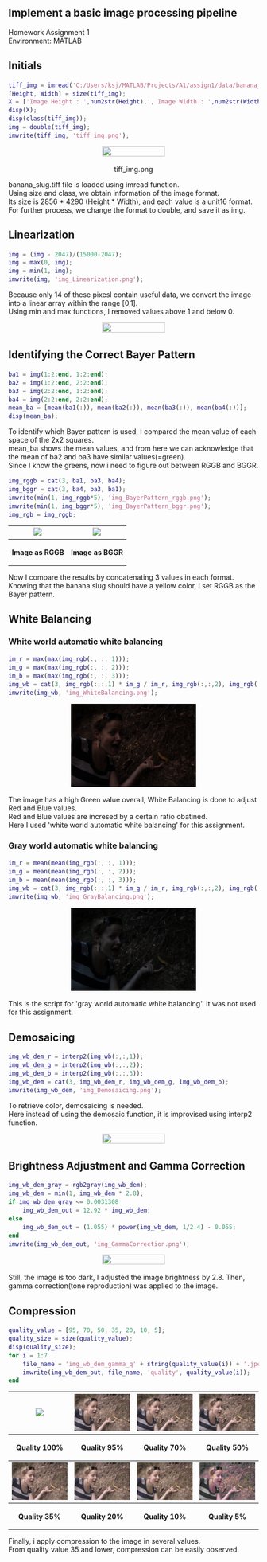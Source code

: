 ## Implement a basic image processing pipeline

Homework Assignment 1  
Environment: MATLAB

## Initials

```matlab
tiff_img = imread('C:/Users/ksj/MATLAB/Projects/A1/assign1/data/banana_slug.tiff');
[Height, Width] = size(tiff_img);
X = ['Image Height : ',num2str(Height),', Image Width : ',num2str(Width)];
disp(X);
disp(class(tiff_img));
img = double(tiff_img);
imwrite(tiff_img, 'tiff_img.png');
```
<p align="center">
    <img src="Images/tiff_img.png" width="50%" height="50%">
    <p align="center">tiff_img.png</p>
</p>

banana_slug.tiff file is loaded using imread function.  
Using size and class, we obtain information of the image format.  
Its size is 2856 * 4290 (Height * Width), and each value is a unit16 format.  
For further process, we change the format to double, and save it as img.  



## Linearization

```matlab
img = (img - 2047)/(15000-2047);
img = max(0, img);
img = min(1, img);
imwrite(img, 'img_Linearization.png');
```
Because only 14 of these pixesl contain useful data, we convert the image into a linear array within the range [0,1].  
Using min and max functions, I removed values above 1 and below 0.  

<p align="center">
    <img src="Images/img_Linearization.png" width="50%" height="50%">
</p>


## Identifying the Correct Bayer Pattern

```matlab
ba1 = img(1:2:end, 1:2:end);
ba2 = img(1:2:end, 2:2:end);
ba3 = img(2:2:end, 1:2:end);
ba4 = img(2:2:end, 2:2:end);
mean_ba = [mean(ba1(:)), mean(ba2(:)), mean(ba3(:)), mean(ba4(:))];
disp(mean_ba);
```
To identify which Bayer pattern is used, I compared the mean value of each space of the 2x2 squares.  
mean_ba shows the mean values, and from here we can acknowledge that the mean of ba2 and ba3 have similar values(=green).  
Since I know the greens, now i need to figure out between RGGB and BGGR.  

```matlab
img_rggb = cat(3, ba1, ba3, ba4);
img_bggr = cat(3, ba4, ba3, ba1);
imwrite(min(1, img_rggb*5), 'img_BayerPattern_rggb.png');
imwrite(min(1, img_bggr*5), 'img_BayerPattern_bggr.png');
img_rgb = img_rggb;
```
<p align="center">
    <table>
        <tr>
            <th><img src="Images/img_BayerPattern_rggb.png"></th>
            <th><img src="Images/img_BayerPattern_bggr.png"></th>
        </tr>
        <tr>
            <th><p align = "center">Image as RGGB</p></th>
            <th><p align = "center">Image as BGGR</p></th>       
        </tr>
    </table>
</p>

Now I compare the results by concatenating 3 values in each format.  
Knowing that the banana slug should have a yellow color, I set RGGB as the Bayer pattern.  


## White Balancing
### White world automatic white balancing
```matlab
im_r = max(max(img_rgb(:, :, 1)));
im_g = max(max(img_rgb(:, :, 2)));
im_b = max(max(img_rgb(:, :, 3)));
img_wb = cat(3, img_rgb(:,:,1) * im_g / im_r, img_rgb(:,:,2), img_rgb(:,:,3) * im_g / im_b);
imwrite(img_wb, 'img_WhiteBalancing.png');
```

<p align="center">
    <img src="Images/img_WhiteBalancing.png" width="50%" height="50%">
</p>

The image has a high Green value overall, White Balancing is done to adjust Red and Blue values.  
Red and Blue values are incresed by a certain ratio obatined.  
Here I used 'white world automatic white balancing' for this assignment.  

### Gray world automatic white balancing
```matlab
im_r = mean(mean(img_rgb(:, :, 1)));
im_g = mean(mean(img_rgb(:, :, 2)));
im_b = mean(mean(img_rgb(:, :, 3)));
img_wb = cat(3, img_rgb(:,:,1) * im_g / im_r, img_rgb(:,:,2), img_rgb(:,:,3) * im_g / im_b);
imwrite(img_wb, 'img_GrayBalancing.png');
```
<p align="center">
    <img src="Images/img_GrayBalancing.png" width="50%" height="50%">
</p>

This is the script for 'gray world automatic white balancing'. It was not used for this assignment.  

## Demosaicing

```matlab
img_wb_dem_r = interp2(img_wb(:,:,1));
img_wb_dem_g = interp2(img_wb(:,:,2));
img_wb_dem_b = interp2(img_wb(:,:,3));
img_wb_dem = cat(3, img_wb_dem_r, img_wb_dem_g, img_wb_dem_b);
imwrite(img_wb_dem, 'img_Demosaicing.png');
```
To retrieve color, demosaicing is needed.  
Here instead of using the demosaic function, it is improvised using interp2 function.  

<p align="center">
    <img src="Images/img_Demosaicing.png" width="50%" height="50%">
</p>

## Brightness Adjustment and Gamma Correction

```matlab
img_wb_dem_gray = rgb2gray(img_wb_dem);
img_wb_dem = min(1, img_wb_dem * 2.8);
if img_wb_dem_gray <= 0.0031308
    img_wb_dem_out = 12.92 * img_wb_dem;
else
    img_wb_dem_out = (1.055) * power(img_wb_dem, 1/2.4) - 0.055;
end
imwrite(img_wb_dem_out, 'img_GammaCorrection.png');
```
<p align="center">
    <img src="Images/img_GammaCorrection.png" width="50%" height="50%">
</p>

Still, the image is too dark, I adjusted the image brightness by 2.8.
Then, gamma correction(tone reproduction) was applied to the image.


## Compression

```matlab
quality_value = [95, 70, 50, 35, 20, 10, 5];
quality_size = size(quality_value);
disp(quality_size);
for i = 1:7
    file_name = 'img_wb_dem_gamma_q' + string(quality_value(i)) + '.jpeg';
    imwrite(img_wb_dem_out, file_name, 'quality', quality_value(i));
end
```

     
<p align="center">
    <table>
        <tr>
            <th><img src="Images/img_GammaCorrection.png"></th>
            <th><img src="Images/img_wb_dem_gamma_q95.jpeg"></th>
            <th><img src="Images/img_wb_dem_gamma_q70.jpeg"></th>
            <th><img src="Images/img_wb_dem_gamma_q50.jpeg"></th>
        </tr>
        <tr>
            <th><p align = "center">Quality 100%</p></th>
            <th><p align = "center">Quality 95%</p></th>
            <th><p align = "center">Quality 70%</p></th>
            <th><p align = "center">Quality 50%</p></th>           
        </tr>
        <tr>
            <th><img src="Images/img_wb_dem_gamma_q35.jpeg"></th>
            <th><img src="Images/img_wb_dem_gamma_q20.jpeg"></th>
            <th><img src="Images/img_wb_dem_gamma_q10.jpeg"></th>
            <th><img src="Images/img_wb_dem_gamma_q5.jpeg"></th>
        </tr>
        <tr>
            <th><p align = "center">Quality 35%</p></th>
            <th><p align = "center">Quality 20%</p></th>
            <th><p align = "center">Quality 10%</p></th>
            <th><p align = "center">Quality 5%</p></th>   
        </tr>
    </table>
</p>

Finally, i apply compression to the image in several values.  
From quality value 35 and  lower, compression can be easily observed.


